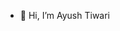 - 👋 Hi, I’m Ayush Tiwari
<!---
ayush-tiwarii/ayush-tiwarii is a ✨ special ✨ repository because its `README.md` (this file) appears on your GitHub profile.
You can click the Preview link to take a look at your changes.
--->
